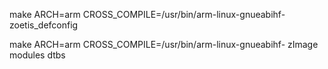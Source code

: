
make ARCH=arm CROSS_COMPILE=/usr/bin/arm-linux-gnueabihf- zoetis_defconfig

make ARCH=arm CROSS_COMPILE=/usr/bin/arm-linux-gnueabihf- zImage modules dtbs
